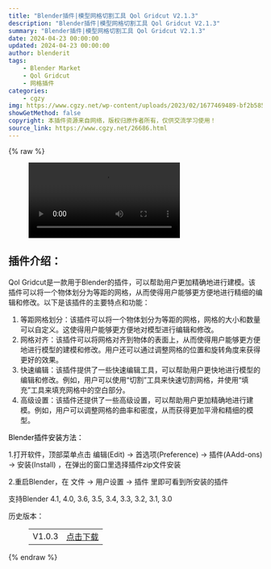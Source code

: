 ```yaml
---
title: "Blender插件|模型网格切割工具 Qol Gridcut V2.1.3"
description: "Blender插件|模型网格切割工具 Qol Gridcut V2.1.3"
summary: "Blender插件|模型网格切割工具 Qol Gridcut V2.1.3"
date: 2024-04-23 00:00:00
updated: 2024-04-23 00:00:00
author: blenderit
tags: 
    - Blender Market
    - Qol Gridcut
    - 网格插件
categories:
    - cgzy
img: https://www.cgzy.net/wp-content/uploads/2023/02/1677469489-bf2b585aaeb7a04.jpg
showGetMethod: false
copyright: 本插件资源来自网络，版权归原作者所有，仅供交流学习使用！
source_link: https://www.cgzy.net/26686.html
---
```


{% raw %}
<figure class="wp-block-video aligncenter"><video controls src="https://cloud.video.taobao.com/play/u/717183932/p/1/e/6/t/1/398596716812.mp4"></video></figure><div class="wp-block-pandastudio-title"><div class="title_style_01"><h2 id="h2-0">插件介绍：</h2></div></div><p class="is-style-text-indent-2em">Qol Gridcut是一款用于Blender的插件，可以帮助用户更加精确地进行建模。该插件可以将一个物体划分为等距的网格，从而使得用户能够更方便地进行精细的编辑和修改。以下是该插件的主要特点和功能：</p><ol>
<li>等距网格划分：该插件可以将一个物体划分为等距的网格，网格的大小和数量可以自定义。这使得用户能够更方便地对模型进行编辑和修改。</li>



<li>网格对齐：该插件可以将网格对齐到物体的表面上，从而使得用户能够更方便地进行模型的建模和修改。用户还可以通过调整网格的位置和旋转角度来获得更好的效果。</li>



<li>快速编辑：该插件提供了一些快速编辑工具，可以帮助用户更快地进行模型的编辑和修改。例如，用户可以使用“切割”工具来快速切割网格，并使用“填充”工具来填充网格中的空白部分。</li>



<li>高级设置：该插件还提供了一些高级设置，可以帮助用户更加精确地进行建模。例如，用户可以调整网格的曲率和密度，从而获得更加平滑和精细的模型。</li>
</ol><p><mark style="background-color:rgba(0, 0, 0, 0)" class="has-inline-color has-vivid-red-color">Blender插件安装方法：</mark></p><p>1.打开软件，顶部菜单点击 编辑(Edit) → 首选项(Preference) → 插件(AAdd-ons) → 安装(Install) ，在弹出的窗口里选择插件zip文件安装</p><p>2.重启Blender，在 文件 → 用户设置 → 插件 里即可看到所安装的插件</p><div class="wp-block-pandastudio-tips"><div class="tip success "><p>支持Blender 4.1, 4.0, 3.6, 3.5, 3.4, 3.3, 3.2, 3.1, 3.0</p>
</div></div><div class="wp-block-pandastudio-title"><div class="title_style_01"><p>历史版本：</p></div></div><figure class="wp-block-table"><table><tbody><tr><td>V1.0.3</td><td><a href="https://www.cgzy.net/go?_=18a17ef2edaHR0cHM6Ly9wYW4uYmFpZHUuY29tL3MvMVlfZ1p6cjRNN2l3SmVscmFncTNoYnc%2FcHdkPTV4cHM%3D" target="_blank">点击下载</a></td></tr></tbody></table></figure>
<div style="display: none">cgzy</div>
{% endraw %}